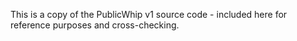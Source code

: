 This is a copy of the PublicWhip v1 source code - included here for reference purposes and cross-checking.